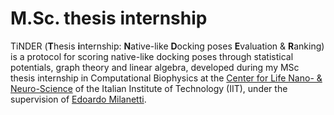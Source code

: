 # M.Sc. thesis internship
TiNDER (**T**hesis **i**nternship: **N**ative-like **D**ocking poses **E**valuation & **R**anking) is a protocol for scoring native-like docking poses through statistical potentials, graph theory and linear algebra, developed during my MSc thesis internship in Computational Biophysics at the [Center for Life Nano- & Neuro-Science](https://www.iit.it/it/clns-sapienza) of the Italian Institute of Technology (IIT), under the supervision of [Edoardo Milanetti](https://scholar.google.it/citations?user=Pc8OAWsAAAAJ&hl=it).
